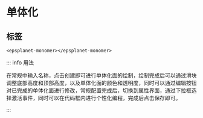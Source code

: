 #  单体化

<div data-sunwayTheme='light'>
  <EpsplanetEarth :showDefaultBasemap="true" @onReady="ready">
    <EpsplanetButton container="#earthContainer" icon="icon-tool_kjcx" type="panel" :position="position" :panel="panel" title='单体化'>
      <EpsplanetMonomer/>
    </EpsplanetButton>
  </EpsplanetEarth>
</div>

<script setup lang='ts'>
import {ref} from 'vue';
const position = ref({
  left: 10,
  top: 10
});
const panel = ref({
//   size: {
//     width: '300px',
//     height: '300px'
//   },
  position: {
    left: 10,
    top: 10
  }
});
const ready = (earth:any)=>{
    console.log(earth)
  earth.sceneTree.root.children.push(
  {
    ref: 'tileset',
    czmObject: {
      "xbsjType": "Tileset",
      "xbsjGuid": "d3266895-4795-41a1-92f3-46be5edc6532",
      "name": "大雁塔",
      "url": "/EPSGIS-DEV-PORTAL/Demos/last/assets/dayanta/tileset.json",
      "xbsjPosition": [
        1.9017002809975097,
        0.5972446887154512,
        -300
      ],
      xbsjUseOriginTransform:false
    }
  }
  )
  earth.sceneTree.$refs.tileset.czmObject.flyTo()
}
</script>

## 标签

```vue
<epsplanet-monomer></epsplanet-monomer>
```
<!-- ## 界面 -->
<!-- ![单体化常规](../../assets/dantihua.png)
![单体化属性](../../assets/dantihuashuxing.png) -->

<!-- ## 用法 -->

::: info 用法

 在常规中输入名称，点击创建即可进行单体化面的绘制，绘制完成后可以通过滑块调整底部高度和顶部高度，以及单体化面的颜色和透明度，同时可以通过编辑按钮对已完成的单体化面进行修改，常规配置完成后，切换到属性界面，通过下拉框选择激活事件，同时可以在代码框内进行个性化编程，完成后点击保存即可。

:::